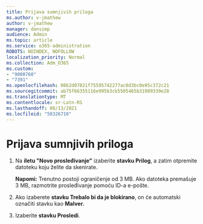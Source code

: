 ```yaml
---
title: Prijava sumnjivih priloga
ms.author: v-jmathew
author: v-jmathew
manager: dansimp
audience: Admin
ms.topic: article
ms.service: o365-administration
ROBOTS: NOINDEX, NOFOLLOW
localization_priority: Normal
ms.collection: Adm_O365
ms.custom:
- "9000760"
- "7391"
ms.openlocfilehash: 08b2d07021f75595742277ac0d3bc0e95c372c21
ms.sourcegitcommit: ab75f66355116e995b3cb5505465b31989339e28
ms.translationtype: MT
ms.contentlocale: sr-Latn-RS
ms.lasthandoff: 08/13/2021
ms.locfileid: "58326710"
---
```

# <a name="report-suspicious-attachments"></a>Prijava sumnjivih priloga

1. Na **iletu "Novo prosleđivanje"** izaberite **stavku Prilog**, a zatim otpremite datoteku koju želite da skenirate.
    
    **Napomi:** Trenutno postoji ograničenje od 3 MB. Ako datoteka premašuje 3 MB, razmotrite prosleđivanje pomoću ID-a e-pošte.
2. Ako izaberete **stavku Trebalo bi da je blokirano**, on će automatski označiti stavku kao **Malver.**
3. Izaberite **stavku Prosledi**.
